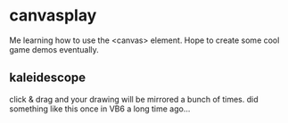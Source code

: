 canvasplay
==========

Me learning how to use the &lt;canvas> element. Hope to create some cool game demos eventually.

kaleidescope
------------

click & drag and your drawing will be mirrored a bunch of times. did something like this once in VB6 a long time ago...
